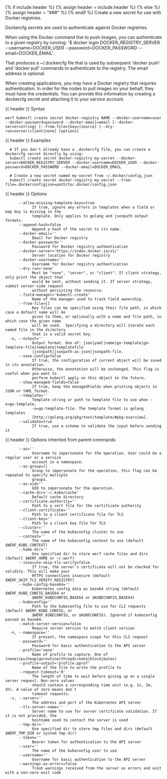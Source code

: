 {% if include.header %}
{% assign header = include.header %}
{% else %}
{% assign header = "###" %}
{% endif %}
Create a new secret for use with Docker registries.
  
  Dockercfg secrets are used to authenticate against Docker registries.
  
  When using the Docker command line to push images, you can authenticate to a given registry by running:
      &#39;$ docker login DOCKER_REGISTRY_SERVER --username=DOCKER_USER --password=DOCKER_PASSWORD --email=DOCKER_EMAIL&#39;.
  
 That produces a ~/.dockercfg file that is used by subsequent &#39;docker push&#39; and &#39;docker pull&#39; commands to authenticate to the registry. The email address is optional.

  When creating applications, you may have a Docker registry that requires authentication.  In order for the
  nodes to pull images on your behalf, they must have the credentials.  You can provide this information
  by creating a dockercfg secret and attaching it to your service account.

{{ header }} Syntax

```shell
werf kubectl create secret docker-registry NAME --docker-username=user --docker-password=password --docker-email=email [--docker-server=string] [--from-file=[key=]source] [--dry-run=server|client|none] [options]
```

{{ header }} Examples

```shell
  # If you don't already have a .dockercfg file, you can create a dockercfg secret directly by using:
  kubectl create secret docker-registry my-secret --docker-server=DOCKER_REGISTRY_SERVER --docker-username=DOCKER_USER --docker-password=DOCKER_PASSWORD --docker-email=DOCKER_EMAIL
  
  # Create a new secret named my-secret from ~/.docker/config.json
  kubectl create secret docker-registry my-secret --from-file=.dockerconfigjson=path/to/.docker/config.json
```

{{ header }} Options

```shell
      --allow-missing-template-keys=true
            If true, ignore any errors in templates when a field or map key is missing in the       
            template. Only applies to golang and jsonpath output formats.
      --append-hash=false
            Append a hash of the secret to its name.
      --docker-email=''
            Email for Docker registry
      --docker-password=''
            Password for Docker registry authentication
      --docker-server='https://index.docker.io/v1/'
            Server location for Docker registry
      --docker-username=''
            Username for Docker registry authentication
      --dry-run='none'
            Must be "none", "server", or "client". If client strategy, only print the object that   
            would be sent, without sending it. If server strategy, submit server-side request       
            without persisting the resource.
      --field-manager='kubectl-create'
            Name of the manager used to track field ownership.
      --from-file=[]
            Key files can be specified using their file path, in which case a default name will be  
            given to them, or optionally with a name and file path, in which case the given name    
            will be used.  Specifying a directory will iterate each named file in the directory     
            that is a valid secret key.
  -o, --output=''
            Output format. One of: json|yaml|name|go-template|go-template-file|template|templatefile
            |jsonpath|jsonpath-as-json|jsonpath-file.
      --save-config=false
            If true, the configuration of current object will be saved in its annotation.           
            Otherwise, the annotation will be unchanged. This flag is useful when you want to       
            perform kubectl apply on this object in the future.
      --show-managed-fields=false
            If true, keep the managedFields when printing objects in JSON or YAML format.
      --template=''
            Template string or path to template file to use when -o=go-template,                    
            -o=go-template-file. The template format is golang templates                            
            [http://golang.org/pkg/text/template/#pkg-overview].
      --validate=true
            If true, use a schema to validate the input before sending it
```

{{ header }} Options inherited from parent commands

```shell
      --as=''
            Username to impersonate for the operation. User could be a regular user or a service    
            account in a namespace.
      --as-group=[]
            Group to impersonate for the operation, this flag can be repeated to specify multiple   
            groups.
      --as-uid=''
            UID to impersonate for the operation.
      --cache-dir='~/.kube/cache'
            Default cache directory
      --certificate-authority=''
            Path to a cert file for the certificate authority
      --client-certificate=''
            Path to a client certificate file for TLS
      --client-key=''
            Path to a client key file for TLS
      --cluster=''
            The name of the kubeconfig cluster to use
      --context=''
            The name of the kubeconfig context to use (default $WERF_KUBE_CONTEXT)
      --home-dir=''
            Use specified dir to store werf cache files and dirs (default $WERF_HOME or ~/.werf)
      --insecure-skip-tls-verify=false
            If true, the server`s certificate will not be checked for validity. This will make your 
            HTTPS connections insecure (default $WERF_SKIP_TLS_VERIFY_REGISTRY)
      --kube-config-base64=''
            Kubernetes config data as base64 string (default $WERF_KUBE_CONFIG_BASE64 or            
            $WERF_KUBECONFIG_BASE64 or $KUBECONFIG_BASE64)
      --kubeconfig=''
            Path to the kubeconfig file to use for CLI requests (default $WERF_KUBE_CONFIG, or      
            $WERF_KUBECONFIG, or $KUBECONFIG). Ignored if kubeconfig passed as base64.
      --match-server-version=false
            Require server version to match client version
  -n, --namespace=''
            If present, the namespace scope for this CLI request
      --password=''
            Password for basic authentication to the API server
      --profile='none'
            Name of profile to capture. One of (none|cpu|heap|goroutine|threadcreate|block|mutex)
      --profile-output='profile.pprof'
            Name of the file to write the profile to
      --request-timeout='0'
            The length of time to wait before giving up on a single server request. Non-zero values 
            should contain a corresponding time unit (e.g. 1s, 2m, 3h). A value of zero means don`t 
            timeout requests.
  -s, --server=''
            The address and port of the Kubernetes API server
      --tls-server-name=''
            Server name to use for server certificate validation. If it is not provided, the        
            hostname used to contact the server is used
      --tmp-dir=''
            Use specified dir to store tmp files and dirs (default $WERF_TMP_DIR or system tmp dir)
      --token=''
            Bearer token for authentication to the API server
      --user=''
            The name of the kubeconfig user to use
      --username=''
            Username for basic authentication to the API server
      --warnings-as-errors=false
            Treat warnings received from the server as errors and exit with a non-zero exit code
```

